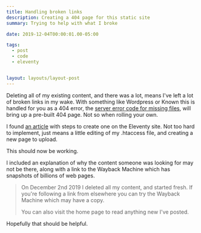 ```yaml
---
title: Handling broken links
description: Creating a 404 page for this static site
summary: Trying to help with what I broke

date: 2019-12-04T00:00:01.00-05:00

tags:
  - post
  - code
  - eleventy


layout: layouts/layout-post
---
```

Deleting all of my existing content, and there was a lot, means I've left a lot of broken links in my wake. With something like Wordpress or Known this is handled for you as a 404 error, the [server error code for missing files](https://www.w3.org/Protocols/rfc2616/rfc2616-sec10.html "W3C information page"), will bring up a pre-built 404 page. Not so when rolling your own.

I found [an article](https://www.11ty.io/docs/quicktips/not-found/ "404 page for Eleventy") with steps to create one on the Eleventy site. Not too hard to implement, just means a little editing of my .htaccess file, and creating a new page to upload.

This should now be working.

I included an explanation of why the content someone was looking for may not be there, along with a link to the Wayback Machine which has snapshots of billions of web pages.

>On December 2nd 2019 I deleted all my content, and started fresh. If you're following a link from elsewhere you can try the Wayback Machine which may have a copy.
>
>You can also visit the home page to read anything new I've posted.

Hopefully that should be helpful.